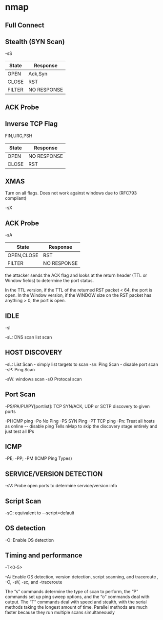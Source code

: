 
# nmap #

## Full Connect ##

## Stealth (SYN Scan) ##

-sS  

State | Response
-|-
OPEN | Ack,Syn | 
CLOSE | RST | 
FILTER | NO RESPONSE | 

## ACK Probe ##

## Inverse TCP Flag ##
FIN,URG,PSH

State | Response
-|-
OPEN | NO RESPONSE| 
CLOSE | RST | 

## XMAS ##
Turn on all flags. Does not work against windows due to (RFC793 compliant)

-sX

## ACK Probe ##

-sA  

State | Response
-|-
OPEN,CLOSE | RST | 
FILTER | NO RESPONSE | 

the attacker sends the ACK flag and looks at the return header (TTL or Window fields) to determine the port status. 

In the TTL version, if the TTL of the returned RST packet < 64, the port is open. 
In the Window version, if the WINDOW size on the RST packet has anything >  0, the port is open. 

## IDLE ##

-sI

-sL: DNS scan list scan

## HOST DISCOVERY ##

-sL: List Scan - simply list targets to scan
-sn: Ping Scan - disable port scan
-sP: Ping Scan 

-sW: windows scan
-sO Protocal scan

## Port Scan ##

-PS/PA/PU/PY[portlist]: TCP SYN/ACK, UDP or SCTP discovery to given ports

-PI  ICMP ping
-Po No Ping
-PS SYN Ping
-PT TCP ping
-Pn: Treat all hosts as online -- disable ping  Tells nMap to skip the discovery stage entirely and just test all IPs

## ICMP ##

-PE; -PP; -PM (ICMP Ping Types)

## SERVICE/VERSION DETECTION ## 

-sV: Probe open ports to determine service/version info

## Script Scan ##

-sC: equivalent to --script=default

## OS detection ##

-O: Enable OS detection

## Timing and performance ##

-T<0-5>

-A: Enable OS detection, version detection, script scanning, and traceroute  , -O, -sV, -sc, and -traceroute

The “s” commands determine the type of scan to perform, the “P” commands set up ping sweep options, and the “o” commands deal with output. The “T” commands deal with speed and stealth, with the serial methods taking the longest amount of time. Parallel methods are much faster because they run multiple scans simultaneously
